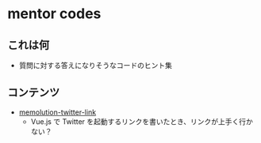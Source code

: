 # mentor codes

## これは何
- 質問に対する答えになりそうなコードのヒント集

## コンテンツ
- [memolution-twitter-link](memolution-twitter-link)
    - Vue.js で Twitter を起動するリンクを書いたとき、リンクが上手く行かない？
